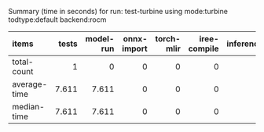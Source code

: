 Summary (time in seconds) for run: test-turbine using mode:turbine todtype:default backend:rocm

| items        |   tests |   model-run |   onnx-import |   torch-mlir |   iree-compile |   inference |
|:-------------|--------:|------------:|--------------:|-------------:|---------------:|------------:|
| total-count  |   1     |       0     |             0 |            0 |              0 |           0 |
| average-time |   7.611 |       7.611 |             0 |            0 |              0 |           0 |
| median-time  |   7.611 |       7.611 |             0 |            0 |              0 |           0 |
